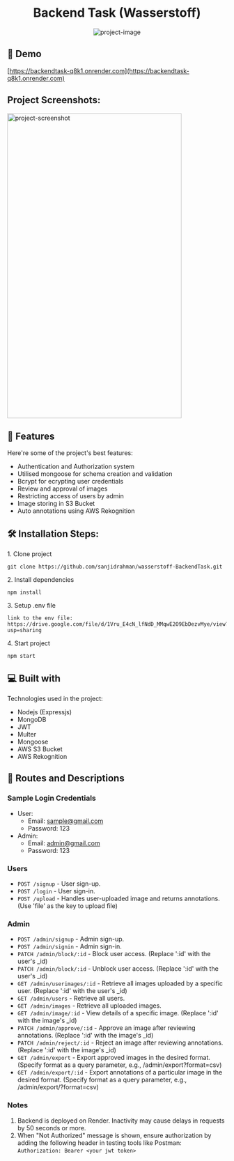 <h1 align="center" id="title">Backend Task (Wasserstoff)</h1>

<p align="center"><img src="https://socialify.git.ci/sanjidrahman/wasserstoff-BackendTask/image?font=Source%20Code%20Pro&amp;language=1&amp;name=1&amp;owner=1&amp;pattern=Formal%20Invitation&amp;theme=Dark" alt="project-image"></p>

<h2>🚀 Demo</h2>

[https://backendtask-q8k1.onrender.com](https://backendtask-q8k1.onrender.com)


<h2>Project Screenshots:</h2>

<img src="https://wsmtbucket.s3.ap-south-1.amazonaws.com/server.png" alt="project-screenshot" width="400" height="700/">
  
<h2>🧐 Features</h2>

Here're some of the project's best features:

*   Authentication and Authorization system
*   Utilised mongoose for schema creation and validation
*   Bcrypt for ecrypting user credentials
*   Review and approval of images
*   Restricting access of users by admin
*   Image storing in S3 Bucket
*   Auto annotations using AWS Rekognition

<h2>🛠️ Installation Steps:</h2>

<p>1. Clone project</p>

```
git clone https://github.com/sanjidrahman/wasserstoff-BackendTask.git
```

<p>2. Install dependencies</p>

```
npm install
```

<p>3. Setup .env file</p>

```
link to the env file: https://drive.google.com/file/d/1Vru_E4cN_lfNdD_MMqwE2O9EbDezvMye/view?usp=sharing
```

<p>4. Start project</p>

```
npm start
```

  
  
<h2>💻 Built with</h2>

Technologies used in the project:

*   Nodejs (Expressjs)
*   MongoDB
*   JWT
*   Multer
*   Mongoose
*   AWS S3 Bucket
*   AWS Rekognition

<h2>🔗 Routes and Descriptions</h2>

### Sample Login Credentials
* User:
  - Email: sample@gmail.com
  - Password: 123
* Admin:
  - Email: admin@gmail.com
  - Password: 123

### Users
* `POST /signup` - User sign-up.
* `POST /login` - User sign-in.
* `POST /upload` - Handles user-uploaded image and returns annotations. (Use 'file' as the key to upload file)

### Admin
* `POST /admin/signup` - Admin sign-up.
* `POST /admin/signin` - Admin sign-in.
* `PATCH /admin/block/:id` - Block user access. (Replace ':id' with the user's _id)
* `PATCH /admin/block/:id` - Unblock user access. (Replace ':id' with the user's _id)
* `GET /admin/userimages/:id` -  Retrieve all images uploaded by a specific user. (Replace ':id' with the user's _id)
* `GET /admin/users` -  Retrieve all users.
* `GET /admin/images` - Retrieve all uploaded images.
* `GET /admin/image/:id` -  View details of a specific image. (Replace ':id' with the image's _id)
* `PATCH /admin/approve/:id` - Approve an image after reviewing annotations. (Replace ':id' with the image's _id)
* `PATCH /admin/reject/:id` -  Reject an image after reviewing annotations. (Replace ':id' with the image's _id)
* `GET /admin/export` - Export approved images in the desired format. (Specify format as a query parameter, e.g., /admin/export?format=csv)
* `GET /admin/export/:id` - Export annotations of a particular image in the desired format. (Specify format as a query parameter, e.g., /admin/export/<id>?format=csv)

### Notes
1. Backend is deployed on Render. Inactivity may cause delays in requests by 50 seconds or more.
2. When "Not Authorized" message is shown, ensure authorization by adding the following header in testing tools like Postman: `Authorization: Bearer <your jwt token>`
